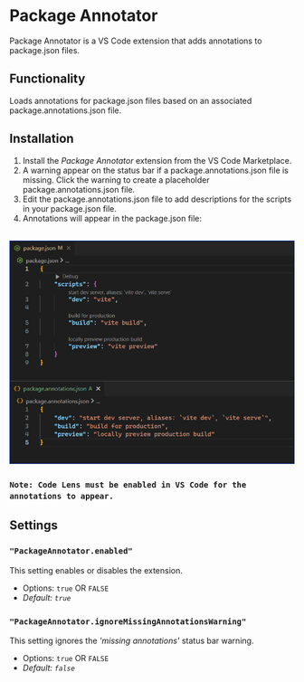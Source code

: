 # Package Annotator

Package Annotator is a VS Code extension that adds annotations to package.json files.

## Functionality
Loads annotations for package.json files based on an associated package.annotations.json file.

## Installation
1. Install the *Package Annotator* extension from the VS Code Marketplace.
2. A warning appear on the status bar if a package.annotations.json file is missing. Click the warning to create a placeholder package.annotations.json file.
3. Edit the package.annotations.json file to add descriptions for the scripts in your package.json file.
4. Annotations will appear in the package.json file:

&nbsp;&nbsp;&nbsp;&nbsp;
&nbsp;&nbsp;&nbsp;&nbsp;
![alt text](images/screenshot.png)

### `Note: Code Lens must be enabled in VS Code for the annotations to appear.`

## Settings

### `"PackageAnnotator.enabled"`
This setting enables or disables the extension.
* Options: `true` OR `FALSE`
* _Default: `true`_

### `"PackageAnnotator.ignoreMissingAnnotationsWarning"`
This setting ignores the *'missing annotations'* status bar warning.
* Options: `true` OR `FALSE`
* _Default: `false`_
